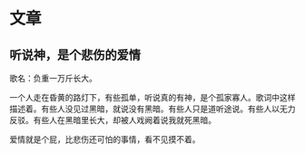 # 文章

## 听说神，是个悲伤的爱情

歌名：负重一万斤长大。

一个人走在昏黄的路灯下，有些孤单，听说真的有神，是个孤家寡人。歌词中这样描述着。有些人没见过黑暗，就说没有黑暗。有些人只是道听途说。有些人以无力反驳。有些人在黑暗里长大，却被人戏阙着说我就死黑暗。

爱情就是个屁，比悲伤还可怕的事情，看不见摸不着。